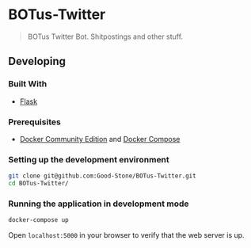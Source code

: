 # BOTus-Twitter
> BOTus Twitter Bot. Shitpostings and other stuff.

## Developing

### Built With
* [Flask](http://flask.pocoo.org/)

### Prerequisites
* [Docker Community Edition](https://docs.docker.com/install/) and [Docker Compose](https://docs.docker.com/compose/)

### Setting up the development environment
```sh
git clone git@github.com:Good-Stone/BOTus-Twitter.git
cd BOTus-Twitter/
```

### Running the application in development mode
```sh
docker-compose up
```

Open `localhost:5000` in your browser to verify that the web server is up.
